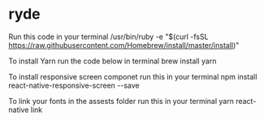 # ryde

Run this code in your terminal
/usr/bin/ruby -e "$(curl -fsSL https://raw.githubusercontent.com/Homebrew/install/master/install)"

To install Yarn run the code below in terminal
brew install yarn

To install responsive screen componet run this in your terminal
npm install react-native-responsive-screen --save

To link your fonts in the assests folder run this in your terminal
yarn react-native link

